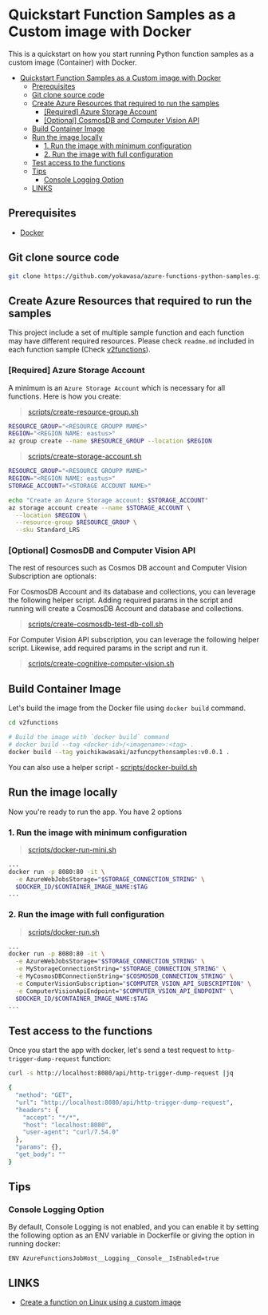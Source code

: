 # Quickstart Function Samples as a Custom image with Docker

This is a quickstart on how you start running Python function samples as a custom image (Container) with Docker.

<!-- TOC -->
- [Quickstart Function Samples as a Custom image with Docker](#quickstart-function-samples-as-a-custom-image-with-docker)
  - [Prerequisites](#prerequisites)
  - [Git clone source code](#git-clone-source-code)
  - [Create Azure Resources that required to run the samples](#create-azure-resources-that-required-to-run-the-samples)
    - [[Required] Azure Storage Account](#required-azure-storage-account)
    - [[Optional] CosmosDB and Computer Vision API](#optional-cosmosdb-and-computer-vision-api)
  - [Build Container Image](#build-container-image)
  - [Run the image locally](#run-the-image-locally)
    - [1. Run the image with minimum configuration](#1-run-the-image-with-minimum-configuration)
    - [2. Run the image with full configuration](#2-run-the-image-with-full-configuration)
  - [Test access to the functions](#test-access-to-the-functions)
  - [Tips](#tips)
    - [Console Logging Option](#console-logging-option)
  - [LINKS](#links)


## Prerequisites
- [Docker](https://docs.docker.com/)

## Git clone source code
```bash
git clone https://github.com/yokawasa/azure-functions-python-samples.git
```

## Create Azure Resources that required to run the samples

This project include a set of multiple sample function and each function may have different required resources. Please check `readme.md` included in each function sample (Check [v2functions](../v2functions)). 

### [Required] Azure Storage Account
A minimum is an `Azure Storage Account` which is necessary for all functions. Here is how you create:

> [scripts/create-resource-group.sh](../scripts/create-resource-group.sh)
```bash
RESOURCE_GROUP="<RESOURCE GROUPP MAME>"
REGION="<REGION NAME: eastus>"
az group create --name $RESOURCE_GROUP --location $REGION
```
> [scripts/create-storage-account.sh](../scripts/create-storage-account.sh)
```bash
RESOURCE_GROUP="<RESOURCE GROUPP MAME>"
REGION="<REGION NAME: eastus>"
STORAGE_ACCOUNT="<STORAGE ACCOUNT NAME>"

echo "Create an Azure Storage account: $STORAGE_ACCOUNT"
az storage account create --name $STORAGE_ACCOUNT \
  --location $REGION \
  --resource-group $RESOURCE_GROUP \
  --sku Standard_LRS
```

### [Optional] CosmosDB and Computer Vision API
The rest of resources such as Cosmos DB account and Computer Vision Subscription are optionals: 

For CosmosDB Account and its database and collections, you can leverage the following helper script. Adding required params in the script and running will create a CosmosDB Account and database and collections.
> [scripts/create-cosmosdb-test-db-coll.sh](../scripts/create-cosmosdb-test-db-coll.sh)

For Computer Vision API subscription, you can leverage the following helper script. Likewise, add required params in the script and run it.
> [scripts/create-cognitive-computer-vision.sh](../scripts/create-cognitive-computer-vision.sh)

## Build Container Image

Let's build the image from the Docker file using `docker build` command.

```bash
cd v2functions

# Build the image with `docker build` command
# docker build --tag <docker-id>/<imagename>:<tag> .
docker build --tag yoichikawasaki/azfuncpythonsamples:v0.0.1 .
```
You can also use a helper script - [scripts/docker-build.sh](../scripts/docker-build.sh)

##  Run the image locally

Now you're ready to run the app. You have 2 options

### 1. Run the image with minimum configuration

> [scripts/docker-run-mini.sh](../scripts/docker-run-mini.sh)
```bash
...
docker run -p 8080:80 -it \
  -e AzureWebJobsStorage="$STORAGE_CONNECTION_STRING" \
  $DOCKER_ID/$CONTAINER_IMAGE_NAME:$TAG
...
```

### 2. Run the image with full configuration

> [scripts/docker-run.sh](../scripts/docker-run.sh)
```bash
...
docker run -p 8080:80 -it \
  -e AzureWebJobsStorage="$STORAGE_CONNECTION_STRING" \
  -e MyStorageConnectionString="$STORAGE_CONNECTION_STRING" \
  -e MyCosmosDBConnectionString="$COSMOSDB_CONNECTION_STRING" \
  -e ComputerVisionSubscription="$COMPUTER_VSION_API_SUBSCRIPTION" \
  -e ComputerVisionApiEndpoint="$COMPUTER_VSION_API_ENDPOINT" \
  $DOCKER_ID/$CONTAINER_IMAGE_NAME:$TAG
...
```

## Test access to the functions

Once you start the app with docker, let's send a test request to `http-trigger-dump-request` function:

```bash
curl -s http://localhost:8080/api/http-trigger-dump-request |jq

{
  "method": "GET",
  "url": "http://localhost:8080/api/http-trigger-dump-request",
  "headers": {
    "accept": "*/*",
    "host": "localhost:8080",
    "user-agent": "curl/7.54.0"
  },
  "params": {},
  "get_body": ""
}
```

## Tips
### Console Logging Option
By default, Console Logging is not enabled, and you can enable it by setting the following option as an ENV variable in Dockerfile or giving the option in running docker:
```
ENV AzureFunctionsJobHost__Logging__Console__IsEnabled=true
```

## LINKS
- [Create a function on Linux using a custom image](https://docs.microsoft.com/en-us/azure/azure-functions/functions-create-function-linux-custom-image)
